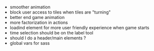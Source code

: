 - smoother animation
- block user access to tiles when tiles are "turning"
- better end game animation
- more factorization in actions
- loadind element for more user friendly experience when game starts
- time selection should be on the label tool
- should I do a header/main elements ?
- global vars for sass